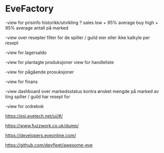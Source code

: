 # EveFactory

-view for prisinfo
  historikk/utvikling ?
  sales low +  95% average
  buy high + 95% average
  antall på marked
  
-view over resepter
  filter for de spiller / guild eier eller ikke
  kalkyle per resept

-view for lagersaldo

-view for planlagte produksjoner
  view for handleliste

-view for pågående prosuksjoner

-view for finans

-view dashboard over markedsstatus kontra ønsket mengde på marked av ting spiller / guild har resept for

-view for ordrebok


https://esi.evetech.net/ui/#/

https://www.fuzzwork.co.uk/dump/

https://developers.eveonline.com/

https://github.com/devfleet/awesome-eve
